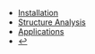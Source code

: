* [Installation](docs/streaming/ffmpeg/Installation.md)
* [Structure Analysis](docs/streaming/ffmpeg/structure-analysis/)
* [Applications](docs/streaming/ffmpeg/applications/)
* [:leftwards_arrow_with_hook:](docs/streaming/)

